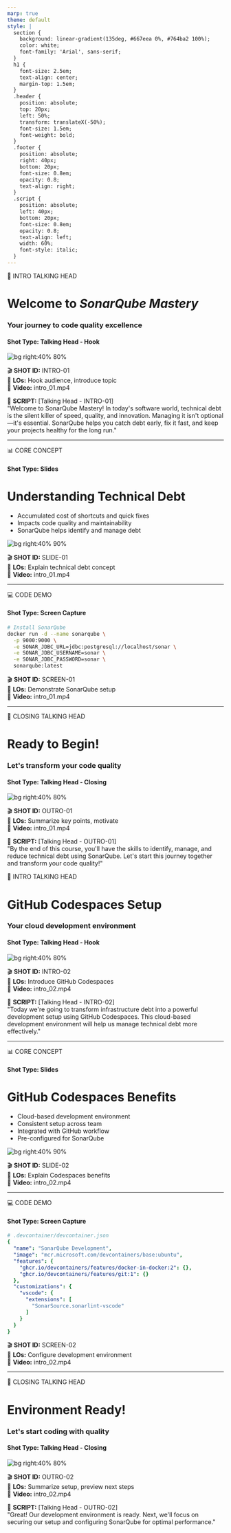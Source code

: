 ```yaml
---
marp: true
theme: default
style: |
  section {
    background: linear-gradient(135deg, #667eea 0%, #764ba2 100%);
    color: white;
    font-family: 'Arial', sans-serif;
  }
  h1 {
    font-size: 2.5em;
    text-align: center;
    margin-top: 1.5em;
  }
  .header {
    position: absolute;
    top: 20px;
    left: 50%;
    transform: translateX(-50%);
    font-size: 1.5em;
    font-weight: bold;
  }
  .footer {
    position: absolute;
    right: 40px;
    bottom: 20px;
    font-size: 0.8em;
    opacity: 0.8;
    text-align: right;
  }
  .script {
    position: absolute;
    left: 40px;
    bottom: 20px;
    font-size: 0.8em;
    opacity: 0.8;
    text-align: left;
    width: 60%;
    font-style: italic;
  }
---
```


<!-- _class: header -->
🎤 INTRO TALKING HEAD  

# Welcome to *SonarQube Mastery*  
### Your journey to code quality excellence  
#### Shot Type: Talking Head - Hook

![bg right:40% 80%](https://placehold.co/400x300/FFFFFF/667eea/png?text=Instructor)  

<!-- _class: footer -->
🎬 **SHOT ID:** INTRO-01  
📌 **LOs:** Hook audience, introduce topic  
🎥 **Video:** intro_01.mp4  

<!-- _class: script -->
📝 **SCRIPT:** [Talking Head - INTRO-01]  
"Welcome to SonarQube Mastery! In today's software world, technical debt is the silent killer of speed, quality, and innovation. Managing it isn't optional—it's essential. SonarQube helps you catch debt early, fix it fast, and keep your projects healthy for the long run."

---

<!-- _class: header -->
📊 CORE CONCEPT  
#### Shot Type: Slides

# Understanding Technical Debt  

- Accumulated cost of shortcuts and quick fixes  
- Impacts code quality and maintainability  
- SonarQube helps identify and manage debt  

![bg right:40% 90%](https://placehold.co/400x300/EEE/3498db/png?text=Technical+Debt+Graph)  

<!-- _class: footer -->
🎬 **SHOT ID:** SLIDE-01  
📌 **LOs:** Explain technical debt concept  
🎥 **Video:** intro_01.mp4  

---

<!-- _class: header -->
💻 CODE DEMO  
#### Shot Type: Screen Capture

```bash
# Install SonarQube
docker run -d --name sonarqube \
  -p 9000:9000 \
  -e SONAR_JDBC_URL=jdbc:postgresql://localhost/sonar \
  -e SONAR_JDBC_USERNAME=sonar \
  -e SONAR_JDBC_PASSWORD=sonar \
  sonarqube:latest
```

<!-- _class: footer -->
🎬 **SHOT ID:** SCREEN-01  
📌 **LOs:** Demonstrate SonarQube setup  
🎥 **Video:** intro_01.mp4  

---

<!-- _class: header -->
🎤 CLOSING TALKING HEAD  

# Ready to Begin!  
### Let's transform your code quality  
#### Shot Type: Talking Head - Closing 

![bg right:40% 80%](https://placehold.co/400x300/FFFFFF/11998e/png?text=Instructor)  

<!-- _class: footer -->
🎬 **SHOT ID:** OUTRO-01  
📌 **LOs:** Summarize key points, motivate  
🎥 **Video:** intro_01.mp4  

<!-- _class: script -->
📝 **SCRIPT:** [Talking Head - OUTRO-01]  
"By the end of this course, you'll have the skills to identify, manage, and reduce technical debt using SonarQube. Let's start this journey together and transform your code quality!"


<!-- _class: header -->
🎤 INTRO TALKING HEAD  

# GitHub Codespaces Setup  
### Your cloud development environment  
#### Shot Type: Talking Head - Hook

![bg right:40% 80%](https://placehold.co/400x300/FFFFFF/667eea/png?text=Instructor)  

<!-- _class: footer -->
🎬 **SHOT ID:** INTRO-02  
📌 **LOs:** Introduce GitHub Codespaces  
🎥 **Video:** intro_02.mp4  

<!-- _class: script -->
📝 **SCRIPT:** [Talking Head - INTRO-02]  
"Today we're going to transform infrastructure debt into a powerful development setup using GitHub Codespaces. This cloud-based development environment will help us manage technical debt more effectively."

---

<!-- _class: header -->
📊 CORE CONCEPT  
#### Shot Type: Slides

# GitHub Codespaces Benefits  

- Cloud-based development environment  
- Consistent setup across team  
- Integrated with GitHub workflow  
- Pre-configured for SonarQube  

![bg right:40% 90%](https://placehold.co/400x300/EEE/3498db/png?text=Codespaces+Diagram)  

<!-- _class: footer -->
🎬 **SHOT ID:** SLIDE-02  
📌 **LOs:** Explain Codespaces benefits  
🎥 **Video:** intro_02.mp4  

---

<!-- _class: header -->
💻 CODE DEMO  
#### Shot Type: Screen Capture

```yaml
# .devcontainer/devcontainer.json
{
  "name": "SonarQube Development",
  "image": "mcr.microsoft.com/devcontainers/base:ubuntu",
  "features": {
    "ghcr.io/devcontainers/features/docker-in-docker:2": {},
    "ghcr.io/devcontainers/features/git:1": {}
  },
  "customizations": {
    "vscode": {
      "extensions": [
        "SonarSource.sonarlint-vscode"
      ]
    }
  }
}
```

<!-- _class: footer -->
🎬 **SHOT ID:** SCREEN-02  
📌 **LOs:** Configure development environment  
🎥 **Video:** intro_02.mp4  

---

<!-- _class: header -->
🎤 CLOSING TALKING HEAD  

# Environment Ready!  
### Let's start coding with quality  
#### Shot Type: Talking Head - Closing 

![bg right:40% 80%](https://placehold.co/400x300/FFFFFF/11998e/png?text=Instructor)  

<!-- _class: footer -->
🎬 **SHOT ID:** OUTRO-02  
📌 **LOs:** Summarize setup, preview next steps  
🎥 **Video:** intro_02.mp4  

<!-- _class: script -->
📝 **SCRIPT:** [Talking Head - OUTRO-02]  
"Great! Our development environment is ready. Next, we'll focus on securing our setup and configuring SonarQube for optimal performance." 